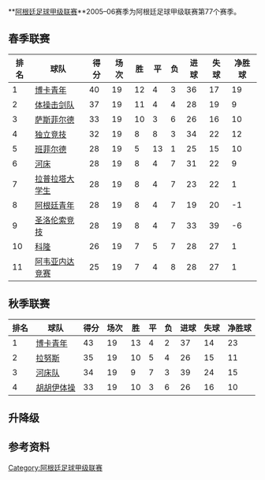 **[阿根廷足球甲级联赛](../Page/阿根廷足球甲级联赛.md "wikilink")**2005–06赛季为阿根廷足球甲级联赛第77个赛季。

## 春季联赛

| 排名 | 球队                                         | 得分 | 场次 | 胜  | 平  | 负 | 进球 | 失球 | 净胜球 |
| -- | ------------------------------------------ | -- | -- | -- | -- | - | -- | -- | --- |
| 1  | [博卡青年](../Page/博卡青年.md "wikilink")         | 40 | 19 | 12 | 4  | 3 | 36 | 17 | 19  |
| 2  | [体操击剑队](../Page/拉普拉塔体操击剑俱乐部.md "wikilink") | 37 | 19 | 11 | 4  | 4 | 28 | 19 | 9   |
| 3  | [萨斯菲尔德](../Page/萨斯菲尔德足球俱乐部.md "wikilink")  | 33 | 19 | 10 | 3  | 6 | 26 | 16 | 10  |
| 4  | [独立竞技](../Page/独立竞技俱乐部.md "wikilink")      | 32 | 19 | 8  | 8  | 3 | 34 | 22 | 12  |
| 5  | [班菲尔德](../Page/班菲尔德竞技俱乐部.md "wikilink")    | 28 | 19 | 5  | 13 | 1 | 25 | 15 | 10  |
| 6  | [河床](../Page/河床竞技俱乐部.md "wikilink")        | 28 | 19 | 8  | 4  | 7 | 31 | 22 | 9   |
| 7  | [拉普拉塔大学生](../Page/拉普拉塔大学生.md "wikilink")   | 28 | 19 | 8  | 4  | 7 | 23 | 22 | 1   |
| 8  | [阿根廷青年](../Page/阿根廷青年.md "wikilink")       | 28 | 19 | 8  | 4  | 7 | 19 | 20 | \-1 |
| 9  | [圣洛伦索竞技](../Page/圣洛伦索竞技.md "wikilink")     | 28 | 19 | 8  | 4  | 7 | 33 | 39 | \-6 |
| 10 | [科隆](../Page/科隆竞技俱乐部.md "wikilink")        | 26 | 19 | 7  | 5  | 7 | 28 | 27 | 1   |
| 11 | [阿韦亚内达竞赛](../Page/阿韦亚内达竞赛.md "wikilink")   | 25 | 19 | 7  | 4  | 8 | 28 | 27 | 1   |

## 秋季联赛

| 排名 | 球队                                    | 得分 | 场次 | 胜  | 平 | 负 | 进球 | 失球 | 净胜球 |
| -- | ------------------------------------- | -- | -- | -- | - | - | -- | -- | --- |
| 1  | [博卡青年](../Page/博卡青年.md "wikilink")    | 43 | 19 | 13 | 4 | 2 | 37 | 14 | 23  |
| 2  | [拉努斯](../Page/拉努斯竞技俱乐部.md "wikilink") | 35 | 19 | 10 | 5 | 4 | 26 | 15 | 11  |
| 3  | [河床队](../Page/河床竞技俱乐部.md "wikilink")  | 34 | 19 | 9  | 7 | 3 | 39 | 24 | 15  |
| 4  | [胡胡伊体操](../Page/胡胡伊体操.md "wikilink")  | 33 | 19 | 10 | 3 | 6 | 26 | 16 | 10  |

## 升降级

## 参考资料

<references />

[Category:阿根廷足球甲级联赛](https://zh.wikipedia.org/wiki/Category:阿根廷足球甲级联赛 "wikilink")